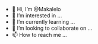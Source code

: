 - 👋 Hi, I’m @Makalelo
- 👀 I’m interested in ...
- 🌱 I’m currently learning ...
- 💞️ I’m looking to collaborate on ...
- 📫 How to reach me ...

<!---
Makalelo/Makalelo is a ✨ special ✨ repository because its `README.md` (this file) appears on your GitHub profile.
You can click the Preview link to take a look at your changes.
--->
